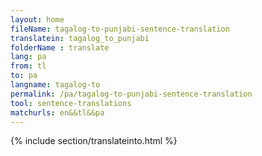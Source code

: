 ```yaml
---
layout: home
fileName: tagalog-to-punjabi-sentence-translation
translatein: tagalog_to_punjabi
folderName : translate
lang: pa
from: tl
to: pa
langname: tagalog-to
permalink: /pa/tagalog-to-punjabi-sentence-translation
tool: sentence-translations
matchurls: en&&tl&&pa
---
```

{% include section/translateinto.html %}
